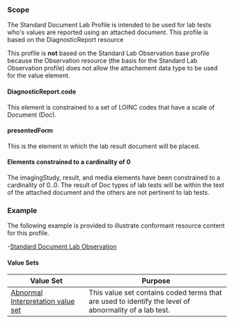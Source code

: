 ### Scope

The Standard Document Lab Profile is intended to be used for lab tests who's values are reported using an attached document.  This profile is based on the DiagnosticReport resource

This profile is **not** based on the Standard Lab Observation base profile because the Observation resource (the basis for the Standard Lab Observation profile) does not allow the attachement data type to be used for the value element.

#### DiagnosticReport.code

This element is constrained to a set of LOINC codes that have a scale of Document (Doc).

#### presentedForm

This is the element in which the lab result document will be placed.

#### Elements constrained to a cardinality of 0

The imagingStudy, result, and media elements have been constrained to a cardinality of 0..0.  The result of Doc types of lab tests will be within the text of the attached document and the others are not pertinent to lab tests.

### Example

The following example is provided to illustrate conformant resource content for this profile.

-[Standard Document Lab Observation](DiagnosticReport-DocuemntLab-example.html)

#### Value Sets

<div>
	<table class="grid">
		<thead>
			<tr>
			  <th width="20%">Value Set</th>
			  <th width="40%">Purpose</th>
			</tr>
		</thead>
		<tbody>
			<tr>
			  <td><a href="ValueSet-abnormal-interpretation-value-set.html">Abnormal Interpretation value set</a></td>
			  <td>This value set contains coded terms that are used to identify the level of abnormality of a lab test.</td>
			</tr>
		</tbody>
	</table>
</div>
